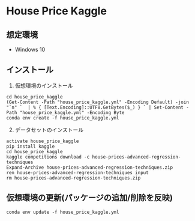 # House Price Kaggle

## 想定環境
- Windows 10


## インストール

1. 仮想環境のインストール
```shell
cd house_price_kaggle
(Get-Content -Path "house_price_kaggle.yml" -Encoding Default) -join "`n" `  | % { [Text.Encoding]::UTF8.GetBytes($_) } ` | Set-Content -Path "house_price_kaggle.yml" -Encoding Byte
conda env create -f house_price_kaggle.yml
```

2. データセットのインストール
```shell
activate house_price_kaggle
pip install kaggle
cd house_price_kaggle
kaggle competitions download -c house-prices-advanced-regression-techniques
Expand-Archive house-prices-advanced-regression-techniques.zip
ren house-prices-advanced-regression-techniques input
rm house-prices-advanced-regression-techniques.zip
```

## 仮想環境の更新(パッケージの追加/削除を反映)
```shell
conda env update -f house_price_kaggle.yml
```
